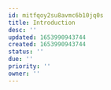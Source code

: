 ```yaml
---
id: mitfqoy2su8avmc6b10jq0s
title: Introduction
desc: ''
updated: 1653990943744
created: 1653990943744
status: ''
due: ''
priority: ''
owner: ''
---
```


